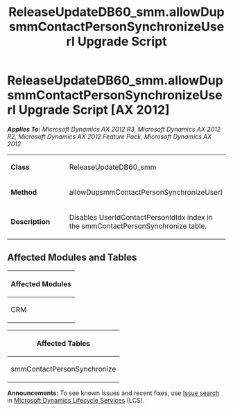 ﻿---
title: ReleaseUpdateDB60_smm.allowDupsmmContactPersonSynchronizeUserI Upgrade Script
TOCTitle: ReleaseUpdateDB60_smm.allowDupsmmContactPersonSynchronizeUserI Upgrade Script
ms:assetid: 45f43e32-85f2-0364-200e-ea67741ca1f3
ms:mtpsurl: https://msdn.microsoft.com/en-us/library/JJ718947(v=AX.60)
ms:contentKeyID: 49707981
ms.date: 05/18/2015
mtps_version: v=AX.60
---

# ReleaseUpdateDB60\_smm.allowDupsmmContactPersonSynchronizeUserI Upgrade Script [AX 2012]


_**Applies To:** Microsoft Dynamics AX 2012 R3, Microsoft Dynamics AX 2012 R2, Microsoft Dynamics AX 2012 Feature Pack, Microsoft Dynamics AX 2012_

<table>
<colgroup>
<col style="width: 50%" />
<col style="width: 50%" />
</colgroup>
<tbody>
<tr class="odd">
<td><p><strong>Class</strong></p></td>
<td><p>ReleaseUpdateDB60_smm</p></td>
</tr>
<tr class="even">
<td><p><strong>Method</strong></p></td>
<td><p>allowDupsmmContactPersonSynchronizeUserI</p></td>
</tr>
<tr class="odd">
<td><p><strong>Description</strong></p></td>
<td><p>Disables UserIdContactPersonIdIdx index in the smmContactPersonSynchronize table.</p></td>
</tr>
</tbody>
</table>


## Affected Modules and Tables

<table>
<colgroup>
<col style="width: 100%" />
</colgroup>
<thead>
<tr class="header">
<th><p>Affected Modules</p></th>
</tr>
</thead>
<tbody>
<tr class="odd">
<td><p>CRM</p></td>
</tr>
</tbody>
</table>


<table>
<colgroup>
<col style="width: 100%" />
</colgroup>
<thead>
<tr class="header">
<th><p>Affected Tables</p></th>
</tr>
</thead>
<tbody>
<tr class="odd">
<td><p>smmContactPersonSynchronize</p></td>
</tr>
</tbody>
</table>

  
**Announcements:** To see known issues and recent fixes, use [Issue search](http://go.microsoft.com/fwlink/?linkid=389258) in [Microsoft Dynamics Lifecycle Services](http://go.microsoft.com/fwlink/?linkid=306505) (LCS).

